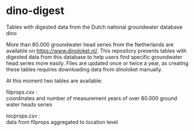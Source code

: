 # dino-digest
Tables with digested data from the Dutch national groundwater database dino

More than 80.000 groundwater head series from the Netherlands are available on https://www.dinoloket.nl/. This repository presents tables with digested data from this database to help users find specific groundwater head series more easily. Files are updated once or twice a year, as creating these tables requires downloading data from dinoloket manually.

At this moment two tables are available:

filprops.csv :  
coordinates and number of measurement years of over 80.000 ground water heads series

locprops.csv :  
data from filprops aggregated to location level
